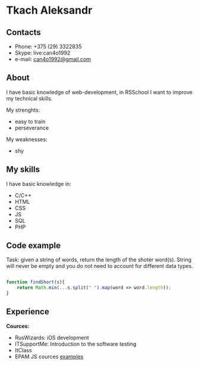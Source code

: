 # Tkach Aleksandr

## Contacts


- Phone: +375 (29) 3322835
- Skype: live:can4o1992
- e-mail: can4o1992@gmail.com

## About


I have basic knowledge of web-development, in RSSchool I want to improve my 
technical skills. 

My strenghts:<br />
- easy to train
- perseverance


My weaknesses:<br />
- shy

## My skills


I have basic knowledge in:
- C/C++
- HTML
- CSS
- JS
- SQL
- PHP

## Code example


Task: given a string of words, return the length of the shoter word(s).
String will never be empty and you do not need to account for different data 
types.
```javascript

function findShort(s){
	return Math.min(...s.split(" ").map(word => word.length));
}
```

## Experience


**Cources:**
- RusWizards: iOS development
- ITSupportMe: Introduction to the software testing
- ItClass
- EPAM JS cources [examples](https://gitlab.com/Tkach_AM/js_by_tkach_am)

